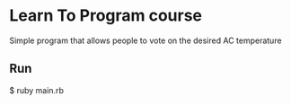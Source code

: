 # Learn To Program course

Simple program that allows people to vote on the desired AC temperature

## Run

$ ruby main.rb
